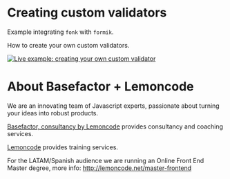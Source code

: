 # Creating custom validators

Example integrating `fonk` with `formik`.

How to create your own custom validators.

[![Live example: creating your own custom validator](https://codesandbox.io/static/img/play-codesandbox.svg)](https://codesandbox.io/s/github/lemoncode/fonk/tree/master/examples/formik/js/custom-validators)

# About Basefactor + Lemoncode

We are an innovating team of Javascript experts, passionate about turning your ideas into robust products.

[Basefactor, consultancy by Lemoncode](http://www.basefactor.com) provides consultancy and coaching services.

[Lemoncode](http://lemoncode.net/services/en/#en-home) provides training services.

For the LATAM/Spanish audience we are running an Online Front End Master degree, more info: http://lemoncode.net/master-frontend
